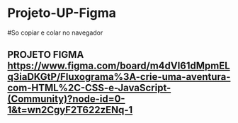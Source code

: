 # Projeto-UP-Figma
#So copiar e colar no navegador
## PROJETO FIGMA https://www.figma.com/board/m4dVI61dMpmELq3iaDKGtP/Fluxograma%3A-crie-uma-aventura-com-HTML%2C-CSS-e-JavaScript-(Community)?node-id=0-1&t=wn2CgyF2T622zENq-1
